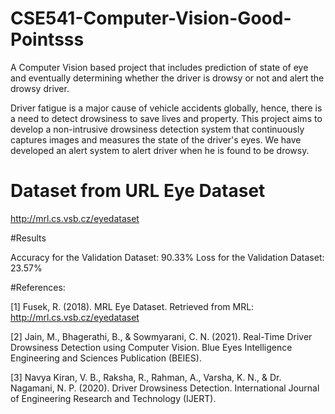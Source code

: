 # CSE541-Computer-Vision-Good-Pointsss

A Computer Vision based project that includes prediction of state of eye and eventually determining whether the driver is drowsy or not and alert the drowsy driver. 

Driver fatigue is a major cause of vehicle accidents globally, hence, there is a need to detect drowsiness to save lives and property. This project aims to develop a non-intrusive drowsiness detection system that continuously captures images and measures the state of the driver's eyes. We have developed an alert system to alert driver when he is found to be drowsy.

# Dataset from URL Eye Dataset

http://mrl.cs.vsb.cz/eyedataset

#Results

Accuracy for the Validation Dataset: 90.33%
Loss for the Validation Dataset: 23.57%

#References:

[1] Fusek, R. (2018). MRL Eye Dataset. Retrieved from MRL: http://mrl.cs.vsb.cz/eyedataset

[2] Jain, M., Bhagerathi, B., & Sowmyarani, C. N. (2021). Real-Time Driver Drowsiness Detection using Computer Vision. Blue Eyes Intelligence Engineering and Sciences Publication (BEIES).

[3] Navya Kiran, V. B., Raksha, R., Rahman, A., Varsha, K. N., & Dr. Nagamani, N. P. (2020). Driver Drowsiness Detection. International Journal of Engineering Research and Technology (IJERT).



